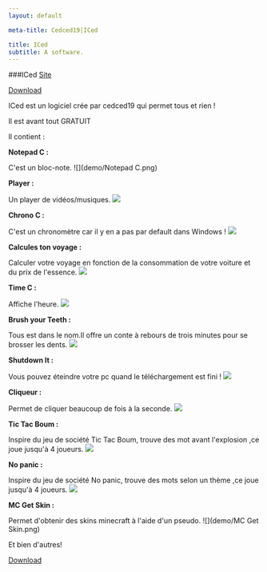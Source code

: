 ```yaml
---
layout: default

meta-title: Cedced19|ICed

title: ICed
subtitle: A software.
---
```

###ICed
[Site](http://cedced19.wordpress.com)

[Download](https://raw.githubusercontent.com/cedced19/iced/master/setup/iced-setup.exe)



ICed est un logiciel crée par cedced19 qui permet tous et rien !

Il est avant tout GRATUIT


Il contient :

**Notepad C :**

C'est un bloc-note.
![](demo/Notepad C.png)

**Player :**

Un player de vidéos/musiques.
![](demo/Player.png)

**Chrono C :**

C'est un chronomètre car il y en a pas par default dans Windows !
![](demo/Chrono.png)

**Calcules ton voyage :**

Calculer votre voyage en fonction de la consommation de votre voiture et du prix de l'essence.
![](demo/calcule.png)

**Time C :**

Affiche l'heure.
![](demo/Time.png)

**Brush your Teeth :**

Tous est dans le nom.Il offre un conte à rebours de trois minutes pour se brosser les dents.
![](demo/Brushyourteeth.png)

**Shutdown It :**

Vous pouvez éteindre votre pc quand le téléchargement est fini !
![](demo/Shutdownit.png)

**Cliqueur :**

Permet de cliquer beaucoup de fois à la seconde.
![](demo/Clic.png)

**Tic Tac Boum :**

Inspire du jeu de société Tic Tac Boum, trouve des mot avant l'explosion ,ce joue jusqu'à 4 joueurs.
![](demo/Tictacboum.png)

**No panic :**

Inspire du jeu de société No panic, trouve des mots selon un thème ,ce joue jusqu'à 4 joueurs.
![](demo/Nopanic.png)

**MC Get Skin :**

Permet d'obtenir des skins minecraft à l'aide d'un pseudo.
![](demo/MC Get Skin.png)

Et bien d'autres!



[Download](https://raw.githubusercontent.com/cedced19/iced/master/setup/iced-setup.exe)
